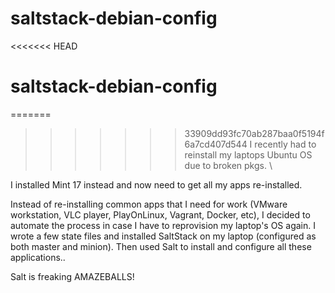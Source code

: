 # saltstack-debian-config

<<<<<<< HEAD
# saltstack-debian-config

=======
>>>>>>> 33909dd93fc70ab287baa0f5194f6a7cd407d544
I recently had to reinstall my laptops Ubuntu OS due to broken pkgs. \

I installed Mint 17 instead and now need to get all my apps re-installed.

Instead of re-installing common apps that I need for work (VMware workstation, VLC player, PlayOnLinux, Vagrant, Docker, etc), I decided to automate the process in case I have to reprovision my laptop's OS again. I wrote a few state files and installed SaltStack on my laptop (configured as both master and minion). Then used Salt to install and configure all these applications..

Salt is freaking AMAZEBALLS! 
